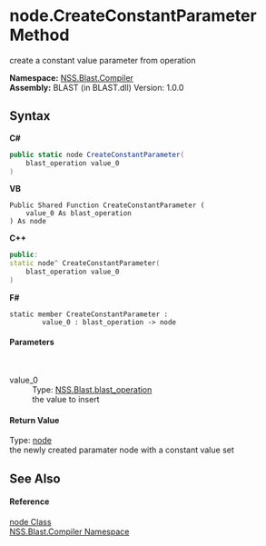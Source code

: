 # node.CreateConstantParameter Method 
 

create a constant value parameter from operation

**Namespace:**&nbsp;<a href="26a25caa-f50b-92ad-f15c-dbb9db1493ae">NSS.Blast.Compiler</a><br />**Assembly:**&nbsp;BLAST (in BLAST.dll) Version: 1.0.0

## Syntax

**C#**<br />
``` C#
public static node CreateConstantParameter(
	blast_operation value_0
)
```

**VB**<br />
``` VB
Public Shared Function CreateConstantParameter ( 
	value_0 As blast_operation
) As node
```

**C++**<br />
``` C++
public:
static node^ CreateConstantParameter(
	blast_operation value_0
)
```

**F#**<br />
``` F#
static member CreateConstantParameter : 
        value_0 : blast_operation -> node 

```


#### Parameters
&nbsp;<dl><dt>value_0</dt><dd>Type: <a href="545d7548-930f-7c02-0adc-5220144448d3">NSS.Blast.blast_operation</a><br />the value to insert</dd></dl>

#### Return Value
Type: <a href="7dc9b7e9-64ad-f224-ae1a-4e6639739f56">node</a><br />the newly created paramater node with a constant value set

## See Also


#### Reference
<a href="7dc9b7e9-64ad-f224-ae1a-4e6639739f56">node Class</a><br /><a href="26a25caa-f50b-92ad-f15c-dbb9db1493ae">NSS.Blast.Compiler Namespace</a><br />